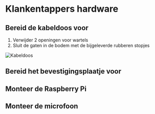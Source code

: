 # Klankentappers hardware

## Bereid de kabeldoos voor

1. Verwijder 2 openingen voor wartels
2. Sluit de gaten in de bodem met de bijgeleverde rubberen stopjes

![Kabeldoos](/documentation/imgs/hardware_kabeldoos.png)

## Bereid het bevestigingsplaatje voor

## Monteer de Raspberry Pi

## Monteer de microfoon